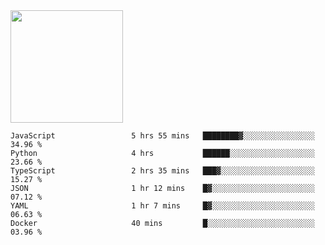 <img height="180em" src="https://github-readme-stats.vercel.app/api?username=toadkarter&show_icons=true&hide_border=true&&count_private=true&include_all_commits=true" />

<!--START_SECTION:waka-->

```text
JavaScript                 5 hrs 55 mins   ████████▓░░░░░░░░░░░░░░░░   34.96 %
Python                     4 hrs           ██████░░░░░░░░░░░░░░░░░░░   23.66 %
TypeScript                 2 hrs 35 mins   ███▓░░░░░░░░░░░░░░░░░░░░░   15.27 %
JSON                       1 hr 12 mins    █▓░░░░░░░░░░░░░░░░░░░░░░░   07.12 %
YAML                       1 hr 7 mins     █▓░░░░░░░░░░░░░░░░░░░░░░░   06.63 %
Docker                     40 mins         █░░░░░░░░░░░░░░░░░░░░░░░░   03.96 %
```

<!--END_SECTION:waka-->
